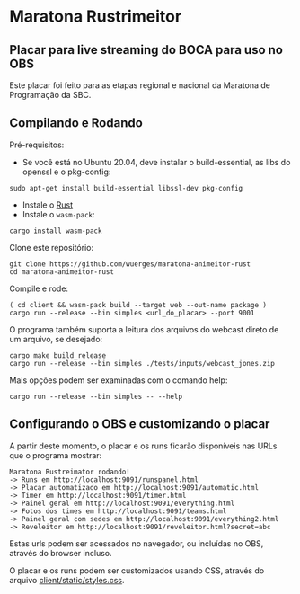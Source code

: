 #  Maratona Rustrimeitor
## Placar para live streaming do BOCA para uso no OBS

Este placar foi feito para as etapas regional e nacional da Maratona de Programação da SBC.

## Compilando e Rodando

Pré-requisitos:

- Se você está no Ubuntu 20.04, deve instalar o build-essential, as libs do openssl e o pkg-config:

```
sudo apt-get install build-essential libssl-dev pkg-config
```

- Instale o [Rust](https://www.rust-lang.org/pt-BR/tools/install)
- Instale o `wasm-pack`:

```
cargo install wasm-pack
```

Clone este repositório:

```
git clone https://github.com/wuerges/maratona-animeitor-rust
cd maratona-animeitor-rust
```

Compile e rode:

```
( cd client && wasm-pack build --target web --out-name package )
cargo run --release --bin simples <url_do_placar> --port 9001
```

O programa também suporta a leitura dos arquivos do webcast direto de um arquivo, se desejado:

```
cargo make build_release
cargo run --release --bin simples ./tests/inputs/webcast_jones.zip
```

Mais opções podem ser examinadas com o comando help:

```
cargo run --release --bin simples -- --help
```


## Configurando o OBS e customizando o placar

A partir deste momento, o placar e os runs ficarão disponíveis nas URLs que o programa mostrar:

```
Maratona Rustreimator rodando!
-> Runs em http://localhost:9091/runspanel.html
-> Placar automatizado em http://localhost:9091/automatic.html
-> Timer em http://localhost:9091/timer.html
-> Painel geral em http://localhost:9091/everything.html
-> Fotos dos times em http://localhost:9091/teams.html
-> Painel geral com sedes em http://localhost:9091/everything2.html
-> Reveleitor em http://localhost:9091/reveleitor.html?secret=abc
```

Estas urls podem ser acessados no navegador, ou incluídas no OBS, através do browser incluso.

O placar e os runs podem ser customizados usando CSS, através do arquivo [client/static/styles.css](client/static/styles.css).
